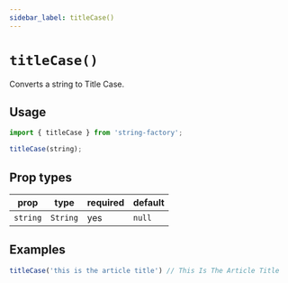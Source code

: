 ```yaml
---
sidebar_label: titleCase()
---
```


# `titleCase()`
Converts a string to Title Case.

## Usage
```javascript
import { titleCase } from 'string-factory';

titleCase(string);
```

## Prop types
| prop     | type     | required | default   |
|----------|----------|----------|-----------|
| `string` | `String` | yes      | `null`    |

## Examples
```javascript
titleCase('this is the article title') // This Is The Article Title
```
